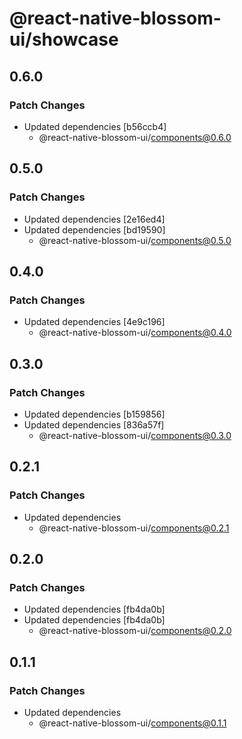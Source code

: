 # @react-native-blossom-ui/showcase

## 0.6.0

### Patch Changes

- Updated dependencies [b56ccb4]
  - @react-native-blossom-ui/components@0.6.0

## 0.5.0

### Patch Changes

- Updated dependencies [2e16ed4]
- Updated dependencies [bd19590]
  - @react-native-blossom-ui/components@0.5.0

## 0.4.0

### Patch Changes

- Updated dependencies [4e9c196]
  - @react-native-blossom-ui/components@0.4.0

## 0.3.0

### Patch Changes

- Updated dependencies [b159856]
- Updated dependencies [836a57f]
  - @react-native-blossom-ui/components@0.3.0

## 0.2.1

### Patch Changes

- Updated dependencies
  - @react-native-blossom-ui/components@0.2.1

## 0.2.0

### Patch Changes

- Updated dependencies [fb4da0b]
- Updated dependencies [fb4da0b]
  - @react-native-blossom-ui/components@0.2.0

## 0.1.1

### Patch Changes

- Updated dependencies
  - @react-native-blossom-ui/components@0.1.1
